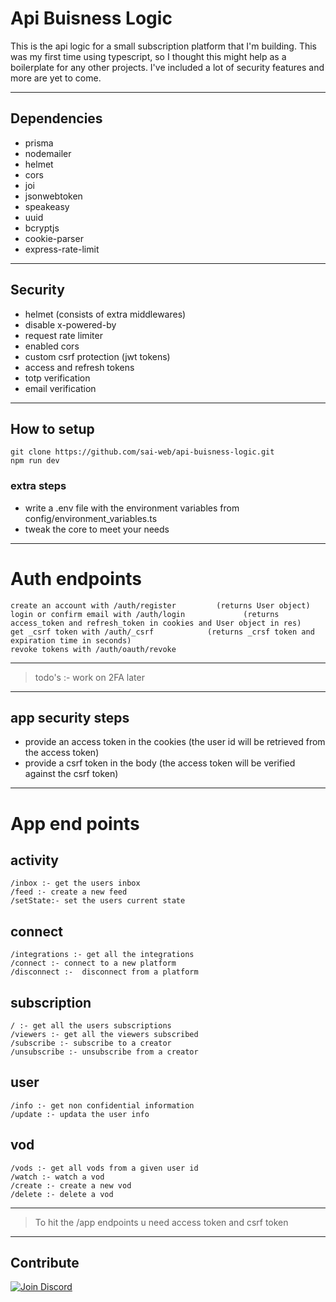 # Api Buisness Logic

This is the api logic for a small subscription platform that I'm building. This was my first time using typescript, so I thought this might help as a boilerplate for any other projects. I've included a lot of security features and more are yet to come.

---

## Dependencies

- prisma
- nodemailer
- helmet
- cors
- joi
- jsonwebtoken
- speakeasy
- uuid
- bcryptjs
- cookie-parser
- express-rate-limit

---

## Security

- helmet (consists of extra middlewares)
- disable x-powered-by
- request rate limiter
- enabled cors
- custom csrf protection (jwt tokens)
- access and refresh tokens
- totp verification
- email verification

---

## How to setup

```
git clone https://github.com/sai-web/api-buisness-logic.git
npm run dev
```

### extra steps

- write a .env file with the environment variables from config/environment_variables.ts
- tweak the core to meet your needs

---

# Auth endpoints
```
create an account with /auth/register         (returns User object)
login or confirm email with /auth/login				(returns access_token and refresh_token in cookies and User object in res)
get _csrf token with /auth/_csrf 			(returns _crsf token and expiration time in seconds)
revoke tokens with /auth/oauth/revoke
```

---

> todo's :- work on 2FA later

---

## app security steps
- provide an access token in the cookies			(the user id will be retrieved from the access token)
- provide a csrf token in the body 			(the access token will be verified against the csrf token)

---

# App end points
## activity
```
/inbox :- get the users inbox
/feed :- create a new feed
/setState:- set the users current state
```

## connect
```
/integrations :- get all the integrations
/connect :- connect to a new platform
/disconnect :-	disconnect from a platform
```

## subscription
```
/ :- get all the users subscriptions
/viewers :- get all the viewers subscribed
/subscribe :- subscribe to a creator
/unsubscribe :- unsubscribe from a creator
```

## user
```
/info :- get non confidential information
/update :- updata the user info
```

## vod
```
/vods :- get all vods from a given user id
/watch :- watch a vod
/create :- create a new vod
/delete :- delete a vod
```

---

> To hit the /app endpoints u need access token and csrf token

---

## Contribute

[![Join Discord](https://discordapp.com/api/guilds/658189217746255881/embed.png)](https://discord.gg/n9rVDZh)